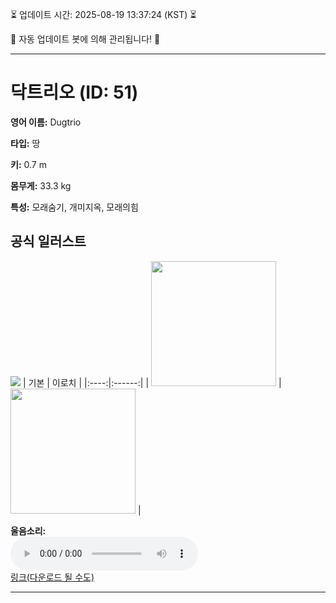 
⏳ 업데이트 시간: 2025-08-19 13:37:24 (KST) ⏳

🤖 자동 업데이트 봇에 의해 관리됩니다! 🤖

---

# 닥트리오 (ID: 51)
**영어 이름:** Dugtrio

**타입:** 땅

**키:** 0.7 m

**몸무게:** 33.3 kg

**특성:** 모래숨기, 개미지옥, 모래의힘

## 공식 일러스트
![](https://raw.githubusercontent.com/PokeAPI/sprites/master/sprites/pokemon/other/official-artwork/51.png)
| 기본 | 이로치 |
|:----:|:------:|
| <img src="http://play.pokemonshowdown.com/sprites/ani/dugtrio.gif" width="200"> | <img src="http://play.pokemonshowdown.com/sprites/ani-shiny/dugtrio.gif" width="200"> |

**울음소리:**<br><audio controls src="https://raw.githubusercontent.com/PokeAPI/cries/main/cries/pokemon/latest/51.ogg"></audio><br> [링크(다운로드 될 수도)](https://raw.githubusercontent.com/PokeAPI/cries/main/cries/pokemon/latest/51.ogg)


---
